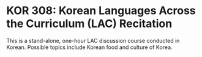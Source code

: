 # KOR 308: Korean Languages Across the Curriculum (LAC) Recitation

This is a stand-alone, one-hour LAC discussion course conducted in Korean. Possible topics include Korean food and culture of Korea.